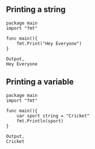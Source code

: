 ## Printing a string ##

```
package main
import "fmt"

func main(){
    fmt.Print("Hey Everyone")
}

Output,
Hey Everyone
```

## Printing a variable ## 

```
package main
import "fmt"

func main(){
    var sport string = "Cricket"
    fmt.Println(sport)
}

Output,
Cricket
```

